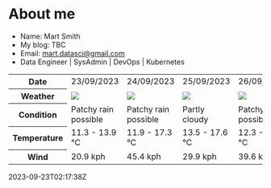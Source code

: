 # About me

- Name: Mart Smith
- My blog: TBC
- Email: [mart.datasci@gmail.com](mailto:mart.datasci6@gmail.com)
- Data Engineer | SysAdmin | DevOps | Kubernetes


<table>
    <tr>
        <th>Date</th>
        <td>23/09/2023</td><td>24/09/2023</td><td>25/09/2023</td><td>26/09/2023</td><td>27/09/2023</td><td>28/09/2023</td><td>29/09/2023</td>
    </tr>
    <tr>
        <th>Weather</th>
        <td><img src="https://cdn.weatherapi.com/weather/64x64/day/176.png"/></td><td><img src="https://cdn.weatherapi.com/weather/64x64/day/176.png"/></td><td><img src="https://cdn.weatherapi.com/weather/64x64/day/116.png"/></td><td><img src="https://cdn.weatherapi.com/weather/64x64/day/176.png"/></td><td><img src="https://cdn.weatherapi.com/weather/64x64/day/176.png"/></td><td><img src="https://cdn.weatherapi.com/weather/64x64/day/176.png"/></td><td><img src="https://cdn.weatherapi.com/weather/64x64/day/116.png"/></td>
    </tr>
    <tr>
        <th>Condition</th>
        <td width="200px">Patchy rain possible</td><td width="200px">Patchy rain possible</td><td width="200px">Partly cloudy</td><td width="200px">Patchy rain possible</td><td width="200px">Patchy rain possible</td><td width="200px">Patchy rain possible</td><td width="200px">Partly cloudy</td>
    </tr>
    <tr>
        <th>Temperature</th>
        <td>11.3 -  13.9 °C</td><td>11.9 -  17.3 °C</td><td>13.5 -  17.6 °C</td><td>12.3 -  16.7 °C</td><td>10.3 -  14.6 °C</td><td>11.9 -  13.6 °C</td><td>11.6 -  15.6 °C</td>
    </tr>
    <tr>
        <th>Wind</th>
        <td>20.9 kph</td><td>45.4 kph</td><td>29.9 kph</td><td>39.6 kph</td><td>32.8 kph</td><td>43.9 kph</td><td>34.2 kph</td>
    </tr>
</table>


2023-09-23T02:17:38Z

